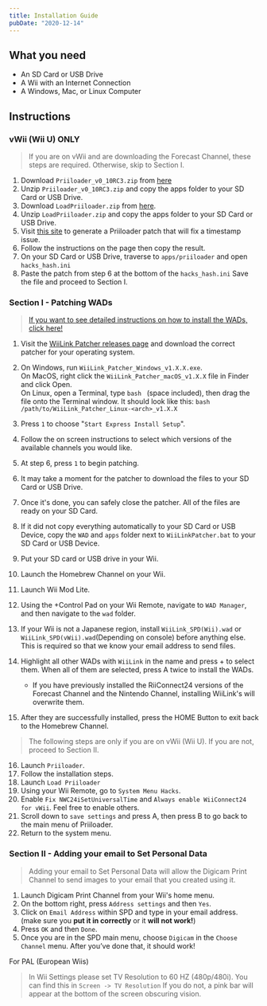 ```yaml
---
title: Installation Guide
pubDate: "2020-12-14"
---
```

## What you need

- An SD Card or USB Drive
- A Wii with an Internet Connection
- A Windows, Mac, or Linux Computer

## Instructions

### vWii (Wii U) ONLY
> If you are on vWii and are downloading the Forecast Channel, these steps are required. Otherwise, skip to Section I.


1. Download `Priiloader_v0_10RC3.zip` from [here](https://github.com/DacoTaco/priiloader/releases/tag/0.10.0-RC3)
2. Unzip `Priiloader_v0_10RC3.zip` and copy the apps folder to your SD Card or USB Drive.
3. Download `LoadPriiloader.zip` from [here](https://cdn.discordapp.com/attachments/1078842520420765819/1131340628895219895/LoadPriiloader.zip).
4. Unzip `LoadPriiloader.zip` and copy the apps folder to your SD Card or USB Drive.
5. Visit [this site](https://garyodernichts.github.io/priiloader-patch-gen/) to generate a Priiloader patch that will fix a timestamp issue.
6. Follow the instructions on the page then copy the result.
7. On your SD Card or USB Drive, traverse to `apps/priiloader` and open `hacks_hash.ini`
8. Paste the patch from step 6 at the bottom of the `hacks_hash.ini` Save the file and proceed to Section I.

### Section I - Patching WADs

> [If you want to see detailed instructions on how to install the WADs, click here!](YAWMModMiiEdition)


1. Visit the [WiiLink Patcher releases page](https://github.com/WiiLink24/WiiLink24-Patcher/releases) and download the correct patcher for your operating system.
2. On Windows, run `WiiLink_Patcher_Windows_v1.X.X.exe`. <br>
On MacOS, right click the `WiiLink_Patcher_macOS_v1.X.X` file in Finder and click Open. <br>
On Linux, open a Terminal, type `bash ` (space included), then drag the file onto the Terminal window. It should look like this: `bash /path/to/WiiLink_Patcher_Linux-<arch>_v1.X.X`
3. Press `1` to choose "`Start Express Install Setup`".
4. Follow the on screen instructions to select which versions of the available channels you would like.
5. At step 6, press `1` to begin patching.
6. It may take a moment for the patcher to download the files to your SD Card or USB Drive.
7. Once it's done, you can safely close the patcher. All of the files are ready on your SD Card.
8. If it did not copy everything automatically to your SD Card or USB Device, copy the `WAD` and `apps` folder next to `WiiLinkPatcher.bat` to your SD Card or USB Device.
9. Put your SD card or USB drive in your Wii.
10. Launch the Homebrew Channel on your Wii.
11. Launch Wii Mod Lite.
12. Using the +Control Pad on your Wii Remote, navigate to `WAD Manager`, and then navigate to the `wad` folder.
13. If your Wii is not a Japanese region, install `WiiLink_SPD(Wii).wad` or `WiiLink_SPD(vWii).wad`(Depending on console) before anything else. This is required so that we know your email address to send files.
14. Highlight all other WADs with `WiiLink` in the name and press + to select them. When all of them are selected, press A twice to install the WADs.
    - If you have previously installed the RiiConnect24 versions of the Forecast Channel and the Nintendo Channel, installing WiiLink's will overwrite them.

15. After they are successfully installed, press the HOME Button to exit back to the Homebrew Channel.

> The following steps are only if you are on vWii (Wii U). If you are not, proceed to Section II.


16. Launch `Priiloader`.
17. Follow the installation steps.
18. Launch `Load Priiloader`
19. Using your Wii Remote, go to `System Menu Hacks`.
20. Enable `Fix NWC24iSetUniversalTime` and `Always enable WiiConnect24 for vWii`. Feel free to enable others.
21. Scroll down to `save settings` and press A, then press B to go back to the main menu of Priiloader.
22. Return to the system menu.

### Section II - Adding your email to Set Personal Data

> Adding your email to Set Personal Data will allow the Digicam Print Channel to send images to your email that you created using it.

1. Launch Digicam Print Channel from your Wii's home menu.
2. On the bottom right, press `Address settings` and then `Yes`.
3. Click on `Email Address` within SPD and type in your email address. (make sure you **put it in correctly** or it **will not work!**)
4. Press `OK` and then `Done`.
5. Once you are in the SPD main menu, choose `Digicam` in the `Choose Channel` menu. After you’ve done that, it should work!

For PAL (European Wiis)<br>
> In Wii Settings please set TV Resolution to 60 HZ (480p/480i). You can find this in `Screen -> TV Resolution` If you do not, a pink bar will appear at the bottom of the screen obscuring vision.

